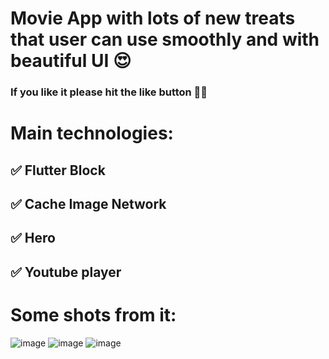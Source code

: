 # Movie App with lots of new treats that user can use smoothly and with beautiful UI 😍

### If you like it please hit the like button 👍🏻

# Main technologies:

## ✅ Flutter Block 
## ✅ Cache Image Network 
## ✅ Hero 
## ✅ Youtube player 

# Some shots from it:

![image](https://user-images.githubusercontent.com/65494864/188282780-47594160-00fd-47f8-8fa6-249e1e886395.png)
![image](https://user-images.githubusercontent.com/65494864/188282792-10238fbc-1c02-46ab-a0eb-1d2cc8fc6203.png)
![image](https://user-images.githubusercontent.com/65494864/188282803-76962768-836b-48e3-bacb-a8aa1dc5d595.png)

